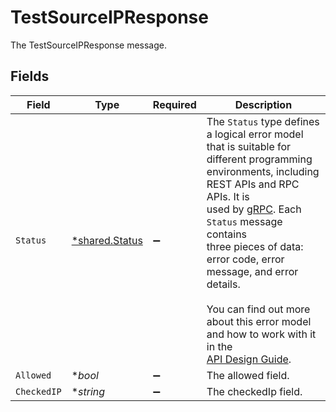 # TestSourceIPResponse

The TestSourceIPResponse message.


## Fields

| Field                                                                                                                                                                                                                                                                                                                                                                                                                                           | Type                                                                                                                                                                                                                                                                                                                                                                                                                                            | Required                                                                                                                                                                                                                                                                                                                                                                                                                                        | Description                                                                                                                                                                                                                                                                                                                                                                                                                                     |
| ----------------------------------------------------------------------------------------------------------------------------------------------------------------------------------------------------------------------------------------------------------------------------------------------------------------------------------------------------------------------------------------------------------------------------------------------- | ----------------------------------------------------------------------------------------------------------------------------------------------------------------------------------------------------------------------------------------------------------------------------------------------------------------------------------------------------------------------------------------------------------------------------------------------- | ----------------------------------------------------------------------------------------------------------------------------------------------------------------------------------------------------------------------------------------------------------------------------------------------------------------------------------------------------------------------------------------------------------------------------------------------- | ----------------------------------------------------------------------------------------------------------------------------------------------------------------------------------------------------------------------------------------------------------------------------------------------------------------------------------------------------------------------------------------------------------------------------------------------- |
| `Status`                                                                                                                                                                                                                                                                                                                                                                                                                                        | [*shared.Status](../../../pkg/models/shared/status.md)                                                                                                                                                                                                                                                                                                                                                                                          | :heavy_minus_sign:                                                                                                                                                                                                                                                                                                                                                                                                                              | The `Status` type defines a logical error model that is suitable for<br/> different programming environments, including REST APIs and RPC APIs. It is<br/> used by [gRPC](https://github.com/grpc). Each `Status` message contains<br/> three pieces of data: error code, error message, and error details.<br/><br/> You can find out more about this error model and how to work with it in the<br/> [API Design Guide](https://cloud.google.com/apis/design/errors). |
| `Allowed`                                                                                                                                                                                                                                                                                                                                                                                                                                       | **bool*                                                                                                                                                                                                                                                                                                                                                                                                                                         | :heavy_minus_sign:                                                                                                                                                                                                                                                                                                                                                                                                                              | The allowed field.                                                                                                                                                                                                                                                                                                                                                                                                                              |
| `CheckedIP`                                                                                                                                                                                                                                                                                                                                                                                                                                     | **string*                                                                                                                                                                                                                                                                                                                                                                                                                                       | :heavy_minus_sign:                                                                                                                                                                                                                                                                                                                                                                                                                              | The checkedIp field.                                                                                                                                                                                                                                                                                                                                                                                                                            |